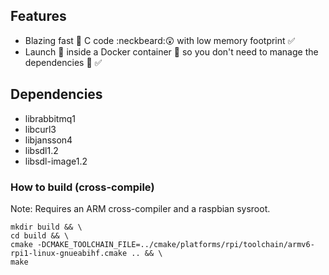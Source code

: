 ## Features
* Blazing fast :dizzy: C code :neckbeard::astonished: with low memory footprint :white_check_mark:
* Launch :rocket: inside a Docker container :whale: so you don't need to manage the dependencies :raised_hands: :white_check_mark:

## Dependencies
* librabbitmq1
* libcurl3
* libjansson4
* libsdl1.2
* libsdl-image1.2

### How to build (cross-compile)
Note: Requires an ARM cross-compiler and a raspbian sysroot.
```
mkdir build && \
cd build && \
cmake -DCMAKE_TOOLCHAIN_FILE=../cmake/platforms/rpi/toolchain/armv6-rpi1-linux-gnueabihf.cmake .. && \
make
```
